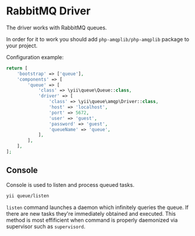 RabbitMQ Driver
===============

The driver works with RabbitMQ queues.

In order for it to work you should add `php-amqplib/php-amqplib` package to your project.

Configuration example:

```php
return [
    'bootstrap' => ['queue'],
    'components' => [
        'queue' => [
            'class' => \yii\queue\Queue::class,
            'driver' => [
                'class' => \yii\queue\amqp\Driver::class,
                'host' => 'localhost',
                'port' => 5672,
                'user' => 'guest',
                'password' => 'guest',
                'queueName' => 'queue',
            ],
        ],
    ],
];
```

Console
-------

Console is used to listen and process queued tasks.

```bash
yii queue/listen
```

`listen` command launches a daemon which infinitely queries the queue. If there are new tasks they're immediately
obtained and executed. This method is most effificient when command is properly daemonized via supervisor such as
`supervisord`.
